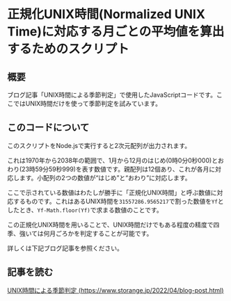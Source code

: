 # 正規化UNIX時間(Normalized UNIX Time)に対応する月ごとの平均値を算出するためのスクリプト

## 概要

ブログ記事「UNIX時間による季節判定」で使用したJavaScriptコードです。ここではUNIX時間だけを使って季節判定を試みています。

## このコードについて

このスクリプトをNode.jsで実行すると2次元配列が出力されます。

これは1970年から2038年の範囲で、1月から12月のはじめ(0時0分0秒000)とおわり(23時59分59秒999)を表す数値です。親配列は12個あり、これが各月に対応します。小配列の2つの数値が“はじめ”と“おわり”に対応します。

ここで示されている数値はわたしが勝手に「正規化UNIX時間」と呼ぶ数値に対応するものです。これはあるUNIX時間を`31557286.9565217`で割った数値を`Yf`としたとき、`Yf-Math.floor(Yf)`で求まる数値のことです。

この正規化UNIX時間を用いることで、UNIX時間だけでもある程度の精度で四季、強いては何月ごろかを判定することが可能です。

詳しくは下記ブログ記事を参照ください。

## 記事を読む

[UNIX時間による季節判定 (https://www.storange.jp/2022/04/blog-post.html)](https://www.storange.jp/2022/04/blog-post.html)
